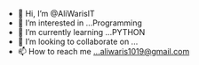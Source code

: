 - 👋 Hi, I’m @AliWarisIT
- 👀 I’m interested in ...Programming 
- 🌱 I’m currently learning ...PYTHON
- 💞️ I’m looking to collaborate on ...
- 📫 How to reach me ...aliwaris1019@gmail.com

<!---
AliWarisIT/AliWarisIT is a ✨ special ✨ repository because its `README.md` (this file) appears on your GitHub profile.
You can click the Preview link to take a look at your changes.
--->
